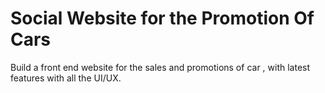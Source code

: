 # Social Website for the Promotion Of Cars
Build a front end website for the sales and promotions of car , with latest features with all the UI/UX.
